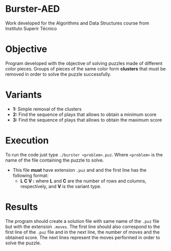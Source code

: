 # Burster-AED
Work developed for the Algorithms and Data Structures course from Instituto Superir Técnico

# Objective
Program developed with the objective of solving puzzles made of different color pieces. Groups of pieces of the same color form **clusters** that must be removed in order to solve the puzzle successfully.

# Variants
- **1:** Simple removal of the clusters
- **2:** Find the sequence of plays that allows to obtain a minimum score
- **3:** Find the sequence of plays that allows to obtain the maximum score

# Execution
To run the code just type `./burster <problem>.puz`. Where `<problem>` is the name of the file containing the puzzle to solve.
- This file **must** have extension `.puz` and and the first line has the following format:
  - **L C V :** where **L** and **C** are the number of rows and columns, respectively, and **V** is the variant type.

# Results
The program should create a solution file with same name of the `.puz` file but with the extension `.moves`. The first line should also correspond to the first line of the `.puz` file and in the next line, the number of moves and the obtained score. The next lines represent the moves performed in order to solve the puzzle.
